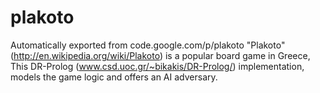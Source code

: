 # plakoto
Automatically exported from code.google.com/p/plakoto
"Plakoto" (http://en.wikipedia.org/wiki/Plakoto) is a popular board game in Greece, This DR-Prolog (www.csd.uoc.gr/~bikakis/DR-Prolog/) implementation, models the game logic and offers an AI adversary. 
